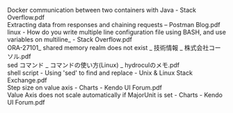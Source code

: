 Docker communication between two containers with Java - Stack Overflow.pdf  
Extracting data from responses and chaining requests – Postman Blog.pdf  
linux - How do you write multiple line configuration file using BASH, and use variables on multiline_ - Stack Overflow.pdf  
ORA-27101_ shared memory realm does not exist _ 技術情報 _ 株式会社コーソル.pdf  
sed コマンド _ コマンドの使い方(Linux) _ hydroculのメモ.pdf  
shell script - Using 'sed' to find and replace - Unix & Linux Stack Exchange.pdf  
Step size on value axis - Charts - Kendo UI Forum.pdf  
Value Axis does not scale automatically if MajorUnit is set - Charts - Kendo UI Forum.pdf  
